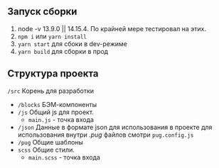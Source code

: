 
## Запуск сборки

1. node -v 13.9.0 || 14.15.4. По крайней мере тестировал на этих.
2. `npm i` или `yarn install`
3. `yarn start` для сбоки в dev-режиме
4. `yarn build` для сборки в прод

## Структура проекта

`/src` Корень для разработки
- `/blocks` БЭМ-компоненты
- `/js` Общий js для проект.
    * `main.js` - точка входа
- `/json` Данные в формате json для использования в проекте
    для использования внутри *.pug* файлов смотри `pug.config.js`
- `/pug` Общие шаблоны
- `scss` Общие стили.
    * `main.scss` - точка входа